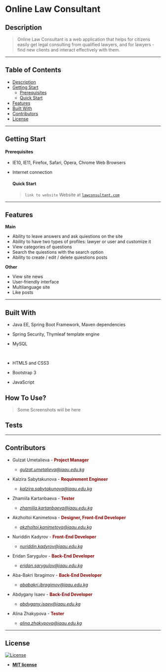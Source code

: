 # Online Law Consultant


## Description

>Online Law Consultant is a web application that helps for citizens easily get legal consulting from qualified lawyers, and for lawyers - find new clients and interact effectively with them. 
---

## Table of Contents 


- [Description](#description)
- [Getting Start](#gettingstart)
  - [Prerequisites](#prerequisites)
  - [Quick Start](#quickstart)
- [Features](#features)
- [Built With](#features)
- [Contributors](#contributors)
- [License](#license)

---
## Getting Start

   #### Prerequisites
  
- IE10, IE11, Firefox, Safari, Opera, Chrome Web Browsers
- Internet connection

   #### Quick Start

  >`link to website`  Website at <a href="http://lawconsultant.com" target="_blank">`lawconsultant.com`</a>

---

## Features

**Main**

- Ability to leave answers and ask quiestions on the site 
- Ability to have two types of profiles: lawyer or user and customize it
- View categories of questions
- Search the quiestions with the search option
- Ability to create / edit / delete quiestions posts

**Other**


- View site news
- User-friendly interface 
- Multilanguage site 
- Like posts

---

## Built With

- Java EE, Spring Boot Framework, Maven dependencies
- Spring Security, Thymleaf template engine
- MySQL 

  </br>
 
- HTML5 and CSS3
- Bootstrap 3
- JavaScript


## How To Use?
>Some Screenshots wiil be here

## Tests 



---

## Contributors


- Gulzat Umetalieva - <font color="darkred">**Project Manager**</font>                     <font color="green"> 
	- *gulzat.umetalieva@iaau.edu.kg*</font>

- Kalzira Sabytakunova - <font color="darkred">**Requirement Engineer**</font>                 <font color="green">
	- *kalzira.sabytakunova@iaau.edu.kg*</font>
- Zhamiila Kartanbaeva - <font color="darkred">**Tester**</font> <font color="green"> 
	- *zhamiila.kartanbaeva@iaau.edu.kg*</font>
- Akzholtoi Kanimetova - <font color="darkred">**Designer, Front-End Developer**</font>                 <font color="green">
	- *akzholtoi.kanimetova@iaau.edu.kg*</font>
- Nuriddin Kadyrov - <font color="darkred">**Front-End Developer**</font><font color="green"> 
	- *nuriddin.kadyrov@iaau.edu.kg*</font>

- Eridan Sarygulov - <font color="darkred">**Back-End Developer**</font>                 <font color="green">
	- *eridan.sarygulov@iaau.edu.kg*</font>
- Aba-Bakri Ibragimov - <font color="darkred">**Back-End Developer**</font>                 <font color="green">
	- *ababakri.ibragimov@iaau.edu.kg*</font>
- Abdygany Isaev - <font color="darkred">**Back-End Developer**</font>                 <font color="green">
	- *abdygany.isaev@iaau.edu.kg*</font>
- Alina Zhakypova - <font color="darkred">**Tester**</font>                 <font color="green">
	- *alina.zhakypova@iaau.edu.kg*</font>


---

## License

[![License](http://img.shields.io/:license-mit-blue.svg?style=flat-square)](http://badges.mit-license.org)

- **[MIT license](http://opensource.org/licenses/mit-license.php)**
